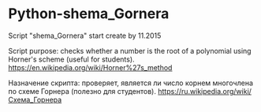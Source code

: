 # Python-shema_Gornera
Script "shema_Gornera" start create by 11.2015

Script purpose: checks whether a number is the root of a polynomial using Horner's scheme (useful for students).
https://en.wikipedia.org/wiki/Horner%27s_method

Назначение скрипта: проверяет, является ли число корнем многочлена по схеме Горнера (полезно для студентов).
https://ru.wikipedia.org/wiki/Схема_Горнера
